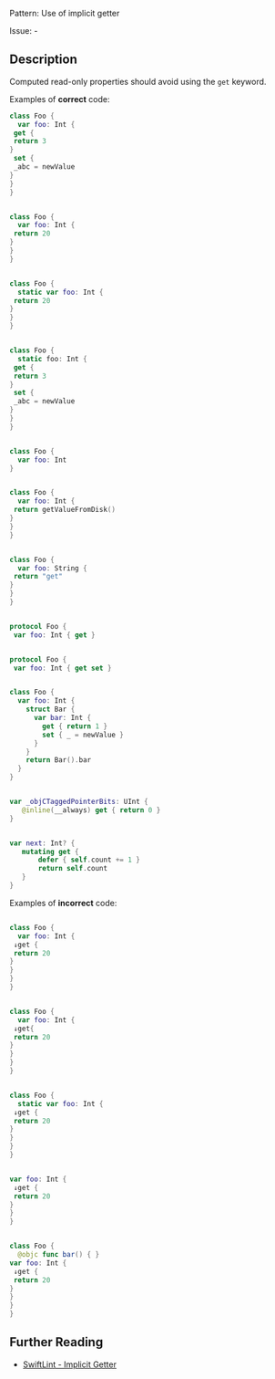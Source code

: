 Pattern: Use of implicit getter

Issue: -

## Description

Computed read-only properties should avoid using the `get` keyword.

Examples of **correct** code:
```swift
class Foo {
  var foo: Int {
 get {
 return 3
}
 set {
 _abc = newValue 
}
}
}


class Foo {
  var foo: Int {
 return 20 
} 
}
}


class Foo {
  static var foo: Int {
 return 20 
} 
}
}


class Foo {
  static foo: Int {
 get {
 return 3
}
 set {
 _abc = newValue 
}
}
}


class Foo {
  var foo: Int
}


class Foo {
  var foo: Int {
 return getValueFromDisk() 
} 
}
}


class Foo {
  var foo: String {
 return "get" 
} 
}
}


protocol Foo {
 var foo: Int { get }


protocol Foo {
 var foo: Int { get set }


class Foo {
  var foo: Int {
    struct Bar {
      var bar: Int {
        get { return 1 }
        set { _ = newValue }
      }
    }
    return Bar().bar
  }
}


var _objCTaggedPointerBits: UInt {
   @inline(__always) get { return 0 }
}


var next: Int? {
   mutating get {
       defer { self.count += 1 }
       return self.count
   }
}

```
Examples of **incorrect** code:
```swift

class Foo {
  var foo: Int {
 ↓get {
 return 20 
} 
} 
}
}


class Foo {
  var foo: Int {
 ↓get{
 return 20 
} 
} 
}
}


class Foo {
  static var foo: Int {
 ↓get {
 return 20 
} 
} 
}
}


var foo: Int {
 ↓get {
 return 20 
} 
} 
}


class Foo {
  @objc func bar() { }
var foo: Int {
 ↓get {
 return 20 
} 
} 
}
}

```

## Further Reading

* [SwiftLint - Implicit Getter](https://github.com/realm/SwiftLint/blob/master/Rules.md#implicit-getter)